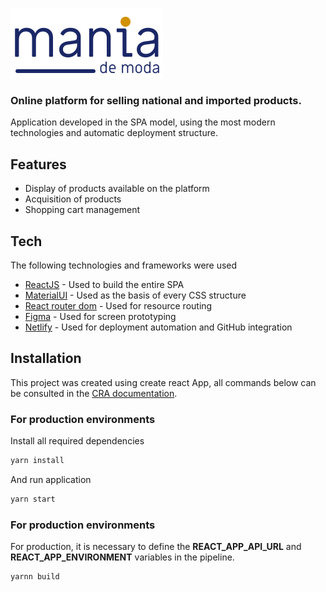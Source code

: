 ![Logo Mania de moda](https://raw.githubusercontent.com/LucasG96/mania-store/main/src/shared/assets/logo.svg?token=GHSAT0AAAAAABUGF2J4NIW4P7ZG32RCTHROYTZJLEA)

### Online platform for selling national and imported products.

Application developed in the SPA model, using the most modern technologies and automatic deployment structure.

## Features

- Display of products available on the platform
- Acquisition of products
- Shopping cart management

## Tech

The following technologies and frameworks were used

- [ReactJS](https://pt-br.reactjs.org/) - Used to build the entire SPA
- [MaterialUI](https://mui.com/) - Used as the basis of every CSS structure
- [React router dom](https://v5.reactrouter.com/web/guides/quick-start) - Used for resource routing
- [Figma](www.figma.com) - Used for screen prototyping
- [Netlify](https://www.netlify.com/) - Used for deployment automation and GitHub integration

## Installation

This project was created using create react App, all commands below can be consulted in the [CRA documentation](https://create-react-app.dev/).

### For production environments

Install all required dependencies

```sh
yarn install
```

And run application

```sh
yarn start
```

### For production environments

For production, it is necessary to define the **REACT_APP_API_URL** and **REACT_APP_ENVIRONMENT** variables in the pipeline.

```sh
yarnn build
```
